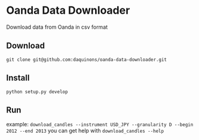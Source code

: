 # Oanda Data Downloader
Download data from Oanda in csv format

## Download

`git clone git@github.com:daquinons/oanda-data-downloader.git`

## Install

`python setup.py develop`

## Run

example: `download_candles --instrument USD_JPY --granularity D --begin 2012 --end 2013`
you can get help with `download_candles --help`
